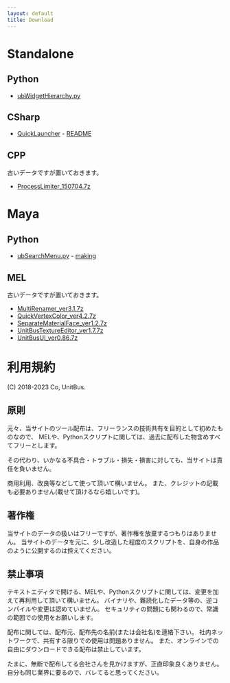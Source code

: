 ```yaml
---
layout: default
title: Download
---
```


# Standalone

## Python

- [ubWidgetHierarchy.py](https://unitbus.github.io/data/standalone/python/ubWidgetHierarchy.py)

## CSharp

- [QuickLauncher](https://github.com/unitbus/QuickLauncher/releases) - [README](https://unitbus.github.io/pages/docs/QuickLauncher_readme)

## CPP

古いデータですが置いておきます。

- [ProcessLimiter_150704.7z](https://unitbus.github.io/data/standalone/cpp/ProcessLimiter_150704.7z)


# Maya

## Python

- [ubSearchMenu.py](https://unitbus.github.io/data/maya/python/ubSearchMenu.py) - [making](https://unitbus.github.io/pages/docs/ubSearchMenu_making)

## MEL

古いデータですが置いておきます。

- [MultiRenamer_ver3.1.7z](https://unitbus.github.io/data/maya/mel/MultiRenamer_ver3.1.7z)
- [QuickVertexColor_ver4.2.7z](https://unitbus.github.io/data/maya/mel/QuickVertexColor_ver4.2.7z)
- [SeparateMaterialFace_ver1.2.7z](https://unitbus.github.io/data/maya/mel/SeparateMaterialFace_ver1.2.7z)
- [UnitBusTextureEditor_ver1.7.7z](https://unitbus.github.io/data/maya/mel/UnitBusTextureEditor_ver1.7.7z)
- [UnitBusUI_ver0.86.7z](https://unitbus.github.io/data/maya/mel/UnitBusUI_ver0.86.7z)


# 利用規約

(C) 2018-2023 Co, UnitBus.

## 原則

元々、当サイトのツール配布は、フリーランスの技術共有を目的として初めたものなので、
MELや、Pythonスクリプトに関しては、過去に配布した物含めすべてフリーとします。

その代わり、いかなる不具合・トラブル・損失・損害に対しても、当サイトは責任を負いません。

商用利用、改良等などして使って頂いて構いません。
また、クレジットの記載も必要ありません(載せて頂けるなら嬉しいです)。

## 著作権

当サイトのデータの扱いはフリーですが、著作権を放棄するつもりはありません。
当サイトのデータを元に、少し改造した程度のスクリプトを、自身の作品のように公開するのは控えてください。

## 禁止事項

テキストエディタで開ける、MELや、Pythonスクリプトに関しては、変更を加えて再利用して頂いて構いません。
バイナリや、難読化したデータ等の、逆コンパイルや変更は認めていません。
セキュリティの問題にも関わるので、常識の範囲での使用をお願いします。

配布に関しては、配布元、配布先の名前(または会社名)を連絡下さい。
社内ネットワークで、共有する限りでの使用は問題ありません。
また、オンラインでの自由にダウンロードできる配布は禁止しています。

たまに、無断で配布してる会社さんを見かけますが、正直印象良くありません。
自分も同じ業界に要るので、バレてると思ってください。
